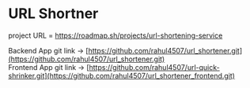 # URL Shortner

project URL = https://roadmap.sh/projects/url-shortening-service

Backend App git link -> [https://github.com/rahul4507/url_shortener.git](https://github.com/rahul4507/url_shortener.git) </br>
Frontend App git link -> [https://github.com/rahul4507/url-quick-shrinker.git](https://github.com/rahul4507/url_shortener_frontend.git)
